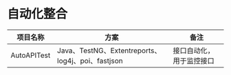 # 自动化整合

| 项目名称          | 方案        | 备注    |
| ------------ | ----------- | ------ |
| AutoAPITest        | Java、TestNG、Extentreports、log4j、poi、fastjson      | 接口自动化，用于监控接口   |

